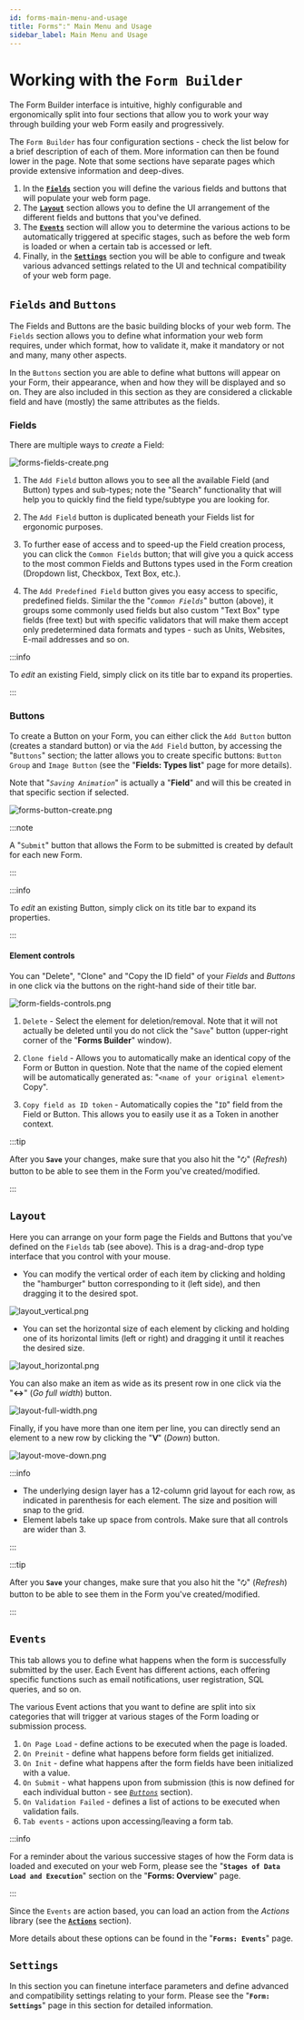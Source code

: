 ```yaml
---
id: forms-main-menu-and-usage
title: Forms":" Main Menu and Usage
sidebar_label: Main Menu and Usage
---
```


# Working with the `Form Builder`

The Form Builder interface is intuitive, highly configurable and ergonomically split into four sections that allow you to work your way through building your web Form easily and progressively.

The `Form Builder` has four configuration sections - check the list below for a brief description of each of them. More information can then be found lower in the page. Note that some sections have separate pages which provide extensive information and deep-dives. 

1. In the [**`Fields`**](#fields-and-buttons) section you will define the various fields and buttons that will populate your web form page.
2. The [**`Layout`**](#layout) section allows you to define the UI arrangement of the different fields and buttons that you've defined.
3. The [**`Events`**](#events) section will allow you to determine the various actions to be automatically triggered at specific stages, such as before the web form is loaded or when a certain tab is accessed or left.
4. Finally, in the [**`Settings`**](#settings) section you will be able to configure and tweak various advanced settings related to the UI and technical compatibility of your web form page. 


## **`Fields`** and **`Buttons`**

The Fields and Buttons are the basic building blocks of your web form. The `Fields` section allows you to define what information your web form requires, under which format, how to validate it, make it mandatory or not and many, many other aspects. 

In the `Buttons` section you are able to define what buttons will appear on your Form, their appearance, when and how they will be displayed and so on. They are also included in this section as they are considered a clickable field and have (mostly) the same attributes as the fields.


### Fields

There are multiple ways to *create* a Field:

<img src="/img/forms-fields-create.png" alt="forms-fields-create.png" ></img>

1. The `Add Field` button allows you to see all the available Field (and Button) types and sub-types; note the "Search" functionality that will help you to quickly find the field type/subtype you are looking for. 
 
2. The `Add Field` button is duplicated beneath your Fields list for ergonomic purposes.

3. To further ease of access and to speed-up the Field creation process, you can click the `Common Fields` button; that will give you a quick access to the most common Fields and Buttons types used in the Form creation (Dropdown list, Checkbox, Text Box, etc.).

4. The `Add Predefined Field` button gives you easy access to specific, predefined fields. Similar the the "*`Common Fields`*" button (above), it groups some commonly used fields but also custom "Text Box" type fields (free text) but with specific validators that will make them accept only predetermined data formats and types - such as Units, Websites, E-mail addresses and so on.

:::info

To *edit* an existing Field, simply click on its title bar to expand its properties. 

:::


### Buttons

To create a Button on your Form, you can either click the `Add Button` button (creates a standard button) or via the `Add Field` button, by accessing the "`Buttons`" section; the latter allows you to create specific buttons: `Button Group` and `Image Button` (see the "**Fields: Types list**" page for more details). 

Note that "*`Saving Animation`*" is actually a "**Field**" and will this be created in that specific section if selected.

<img src="/img/forms-button-create.png" alt="forms-button-create.png" ></img>

:::note

A "`Submit`" button that allows the Form to be submitted is created by default for each new Form. 

:::


:::info

To *edit* an existing Button, simply click on its title bar to expand its properties. 

:::

#### **Element controls**

You can "Delete", "Clone" and "Copy the ID field" of your *Fields* and *Buttons* in one click via the buttons on the right-hand side of their title bar.

<img src="/img/form-fields-controls.png" alt="form-fields-controls.png" ></img>

1. `Delete` - Select the element for deletion/removal. Note that it will not actually be deleted until you do not click the "`Save`" button (upper-right corner of the "**Forms Builder**" window).
   
2. `Clone field` - Allows you to automatically make an identical copy of the Form or Button in question. Note that the name of the copied element will be automatically generated as: "`<name of your original element>` Copy".
   
3. `Copy field as ID token` - Automatically copies the "`ID`" field from the Field or Button. This allows you to easily use it as a Token in another context.

:::tip

After you **`Save`** your changes, make sure that you also hit the "`🗘`" (*Refresh*) button to be able to see them in the Form you've created/modified.

:::


## **`Layout`**

Here you can arrange on your form page the Fields and Buttons that you've defined on the `Fields` tab (see above). This is a drag-and-drop type interface that you control with your mouse.

- You can modify the vertical order of each item by clicking and holding the "hamburger" button corresponding to it (left side), and then dragging it to the desired spot.

<img src="/img/layout_vertical.png" alt="layout_vertical.png" ></img>

- You can set the horizontal size of each element by clicking and holding one of its horizontal limits (left or right) and dragging it until it reaches the desired size.

<img src="/img/layout_horizontal.png" alt="layout_horizontal.png" ></img>

You can also make an item as wide as its present row in one click via the "**↔**" (*Go full width*) button.

<img src="/img/layout-full-width.png" alt="layout-full-width.png" ></img>

Finally, if you have more than one item per line, you can directly send an element to a new row by clicking the "**ᐯ**" (*Down*) button.

<img src="/img/layout-move-down.png" alt="layout-move-down.png" ></img>


:::info
- The underlying design layer has a 12-column grid layout for each row, as indicated in parenthesis for each element. The size and position will snap to the grid. 
- Element labels take up space from controls. Make sure that all controls are wider than 3.

:::

:::tip

After you **`Save`** your changes, make sure that you also hit the "`🗘`" (*Refresh*) button to be able to see them in the Form you've created/modified.

:::

## **`Events`**

This tab allows you to define what happens when the form is successfully submitted by the user. Each Event has different actions, each offering specific functions such as email notifications, user registration, SQL queries, and so on.

The various Event actions that you want to define are split into six categories that will trigger at various stages of the Form loading or submission process. 

1. `On Page Load` - define actions to be executed when the page is loaded.
2. `On Preinit` - define what happens before form fields get initialized.
3. `On Init` - define what happens after the form fields have been initialized with a value.
4. `On Submit` - what happens upon from submission (this is now defined for each individual button - see [*`Buttons`*](#buttons) section).
5. `On Validation Failed` - defines a list of actions to be executed when validation fails.
6. `Tab events` - actions upon accessing/leaving a form tab.

:::info

For a reminder about the various successive stages of how the Form data is loaded and executed on your web Form, please see the "**`Stages of Data Load and Execution`**" section on the "**Forms: Overview**" page. 

:::

Since the `Events` are action based, you can load an action from the *Actions* library (see the <a href="https://learn.plantanapp.com/docs/faq" target="_blank">**`Actions`**</a> section).

More details about these options can be found in the "**`Forms: Events`**" page.


## **`Settings`**

In this section you can finetune interface parameters and define advanced and compatibility settings relating to your form. Please see the "**`Form: Settings`**" page in this section for detailed information.  